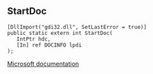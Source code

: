 ## StartDoc

```
[DllImport("gdi32.dll", SetLastError = true)]
public static extern int StartDoc(
   IntPtr hdc,
   [In] ref DOCINFO lpdi
);
```

[Microsoft documentation](https://docs.microsoft.com/en-us/windows/win32/api/wingdi/nf-wingdi-startdoca)
